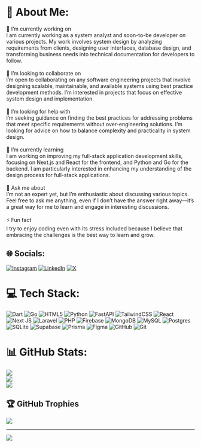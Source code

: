 # 💫 About Me:
🔭 I’m currently working on<br>I am currently working as a system analyst and soon-to-be developer on various projects. My work involves system design by analyzing requirements from clients, designing user interfaces, database design, and transforming business needs into technical documentation for developers to follow.<br><br>👯 I’m looking to collaborate on<br>I’m open to collaborating on any software engineering projects that involve designing scalable, maintainable, and available systems using best practice development methods. I’m interested in projects that focus on effective system design and implementation.<br><br>🤝 I’m looking for help with<br>I’m seeking guidance on finding the best practices for addressing problems that meet specific requirements without over-engineering solutions. I’m looking for advice on how to balance complexity and practicality in system design.<br><br>🌱 I’m currently learning<br>I am working on improving my full-stack application development skills, focusing on Next.js and React for the frontend, and Python and Go for the backend. I am particularly interested in enhancing my understanding of the design process for full-stack applications.<br><br>💬 Ask me about<br>I’m not an expert yet, but I’m enthusiastic about discussing various topics. Feel free to ask me anything, even if I don’t have the answer right away—it’s a great way for me to learn and engage in interesting discussions.<br><br>⚡ Fun fact<br>I try to enjoy coding even with its stress included because I believe that embracing the challenges is the best way to learn and grow.


## 🌐 Socials:
[![Instagram](https://img.shields.io/badge/Instagram-%23E4405F.svg?logo=Instagram&logoColor=white)](https://instagram.com/devinpapalangi) 
[![LinkedIn](https://img.shields.io/badge/LinkedIn-%230077B5.svg?logo=linkedin&logoColor=white)](https://linkedin.com/in/devin-anugrah) 
[![X](https://img.shields.io/badge/X-black.svg?logo=X&logoColor=white)](https://x.com/devin-anugrah)

# 💻 Tech Stack:
![Dart](https://img.shields.io/badge/dart-%230175C2.svg?style=for-the-badge&logo=dart&logoColor=white) ![Go](https://img.shields.io/badge/go-%2300ADD8.svg?style=for-the-badge&logo=go&logoColor=white) ![HTML5](https://img.shields.io/badge/html5-%23E34F26.svg?style=for-the-badge&logo=html5&logoColor=white) ![Python](https://img.shields.io/badge/python-3670A0?style=for-the-badge&logo=python&logoColor=ffdd54) ![FastAPI](https://img.shields.io/badge/FastAPI-005571?style=for-the-badge&logo=fastapi) ![TailwindCSS](https://img.shields.io/badge/tailwindcss-%2338B2AC.svg?style=for-the-badge&logo=tailwind-css&logoColor=white) ![React](https://img.shields.io/badge/react-%2320232a.svg?style=for-the-badge&logo=react&logoColor=%2361DAFB) ![Next JS](https://img.shields.io/badge/Next-black?style=for-the-badge&logo=next.js&logoColor=white) ![Laravel](https://img.shields.io/badge/laravel-%23FF2D20.svg?style=for-the-badge&logo=laravel&logoColor=white) ![PHP](https://img.shields.io/badge/php-%23777BB4.svg?style=for-the-badge&logo=php&logoColor=white) ![Firebase](https://img.shields.io/badge/firebase-a08021?style=for-the-badge&logo=firebase&logoColor=ffcd34) ![MongoDB](https://img.shields.io/badge/MongoDB-%234ea94b.svg?style=for-the-badge&logo=mongodb&logoColor=white) ![MySQL](https://img.shields.io/badge/mysql-4479A1.svg?style=for-the-badge&logo=mysql&logoColor=white) ![Postgres](https://img.shields.io/badge/postgres-%23316192.svg?style=for-the-badge&logo=postgresql&logoColor=white) ![SQLite](https://img.shields.io/badge/sqlite-%2307405e.svg?style=for-the-badge&logo=sqlite&logoColor=white) ![Supabase](https://img.shields.io/badge/Supabase-3ECF8E?style=for-the-badge&logo=supabase&logoColor=white) ![Prisma](https://img.shields.io/badge/Prisma-3982CE?style=for-the-badge&logo=Prisma&logoColor=white) ![Figma](https://img.shields.io/badge/figma-%23F24E1E.svg?style=for-the-badge&logo=figma&logoColor=white) ![GitHub](https://img.shields.io/badge/github-%23121011.svg?style=for-the-badge&logo=github&logoColor=white) ![Git](https://img.shields.io/badge/git-%23F05033.svg?style=for-the-badge&logo=git&logoColor=white)
# 📊 GitHub Stats:
![](https://github-readme-stats.vercel.app/api?username=devinpapalangi&theme=dark&hide_border=false&include_all_commits=true&count_private=true)<br/>
![](https://github-readme-streak-stats.herokuapp.com/?user=devinpapalangi&theme=dark&hide_border=false)<br/>
![](https://github-readme-stats.vercel.app/api/top-langs/?username=devinpapalangi&theme=dark&hide_border=false&include_all_commits=true&count_private=true&layout=compact)

## 🏆 GitHub Trophies
![](https://github-profile-trophy.vercel.app/?username=devinpapalangi&theme=radical&no-frame=false&no-bg=false&margin-w=4)

---
[![](https://visitcount.itsvg.in/api?id=devinpapalangi&icon=0&color=0)](https://visitcount.itsvg.in)

<!-- Proudly created with GPRM ( https://gprm.itsvg.in ) -->
